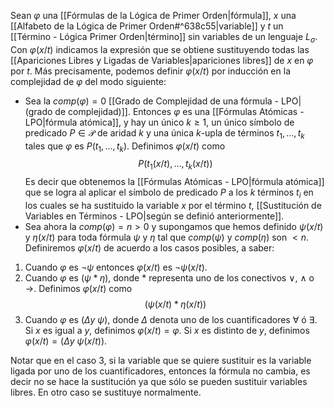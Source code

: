 Sean $\varphi$ una [[Fórmulas de la Lógica de Primer Orden|fórmula]], $x$ una [[Alfabeto de la Lógica de Primer Orden#^638c55|variable]] y $t$ un [[Término - Lógica Primer Orden|término]] sin variables de un lenguaje $L_\sigma$. Con $\varphi(x/t)$ indicamos la expresión que se obtiene sustituyendo todas las [[Apariciones Libres y Ligadas de Variables|apariciones libres]] de $x$ en $\varphi$ por $t$. Más precisamente, podemos definir $\varphi(x/t)$ por inducción en la complejidad de $\varphi$ del modo siguiente:
- Sea la $comp(\varphi) = 0$ [[Grado de Complejidad de una fórmula - LPO|(grado de complejidad)]]. Entonces $\varphi$ es una [[Fórmulas Atómicas - LPO|fórmula atómica]], y hay un único $k \geq 1$, un único símbolo de predicado $P \in \mathcal{P}$ de aridad $k$ y una única $k$-upla de términos $t_1, \ldots, t_k$ tales que $\varphi$ es $P(t_1, \ldots, t_k)$. Definimos $\varphi(x/t)$ como
$$P(t_1(x/t), \ldots, t_k(x/t))$$
	Es decir que obtenemos la [[Fórmulas Atómicas - LPO|fórmula atómica]] que se logra al aplicar el símbolo de predicado $P$ a los $k$ términos $t_i$ en los cuales se ha sustituido la variable $x$ por el término $t$, [[Sustitución de Variables en Términos - LPO|según se definió anteriormente]].
- Sea ahora la $comp(\varphi) = n > 0$ y supongamos que hemos definido $\psi(x/t)$ y $\eta(x/t)$ para toda fórmula $\psi$ y $\eta$ tal que $comp(\psi)$ y $comp(\eta)$ son $< n$. Definiremos $\varphi(x/t)$ de acuerdo a los casos posibles, a saber:
1. Cuando $\varphi$ es $\neg \psi$ entonces $\varphi(x/t)$ es $\neg \psi(x/t)$.
2. Cuando $\varphi$ es $(\psi * \eta)$, donde $*$ representa uno de los conectivos $\lor$, $\land$ o $\rightarrow$. Definimos $\varphi(x/t)$ como    $$(\psi(x/t) * \eta(x/t))$$
3. Cuando $\varphi$ es $(\Delta y \ \psi)$, donde $\Delta$ denota uno de los cuantificadores $\forall$ ó $\exists$. Si $x$ es igual a $y$, definimos $\varphi(x/t) = \varphi$. Si $x$ es distinto de $y$, definimos $\varphi(x/t) = (\Delta y \ \psi(x/t))$.
    
Notar que en el caso 3, si la variable que se quiere sustituir es la variable ligada por uno de los cuantificadores, entonces la fórmula no cambia, es decir no se hace la sustitución ya que sólo se pueden sustituir variables libres. En otro caso se sustituye normalmente.

